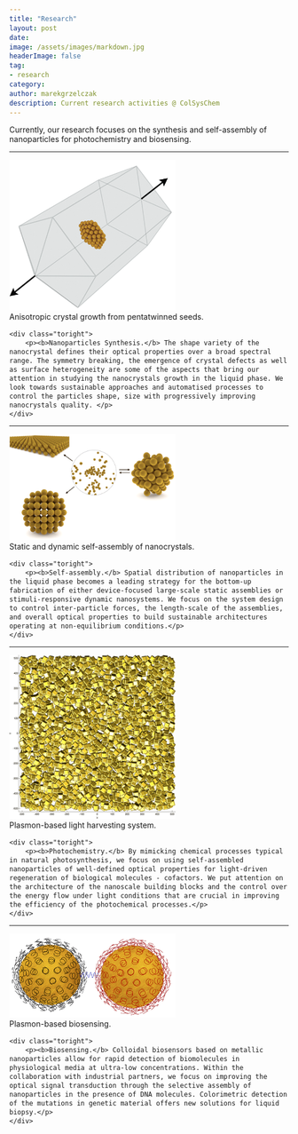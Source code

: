 ```yaml
---
title: "Research"
layout: post
date:
image: /assets/images/markdown.jpg
headerImage: false
tag:
- research
category:
author: marekgrzelczak
description: Current research activities @ ColSysChem
---
```


Currently, our research focuses on the synthesis and self-assembly of nanoparticles for photochemistry and biosensing.

---
<div class="side-by-side">
    <div class="toleft">
        <img class="image" src="/assets/images/synthesis.png" alt="Alt Text" width="300">
        <figcaption class="caption">Anisotropic crystal growth from pentatwinned seeds. </figcaption>
    </div>

    <div class="toright">
        <p><b>Nanoparticles Synthesis.</b> The shape variety of the nanocrystal defines their optical properties over a broad spectral range. The symmetry breaking, the emergence of crystal defects as well as surface heterogeneity are some of the aspects that bring our attention in studying the nanocrystals growth in the liquid phase. We look towards sustainable approaches and automatised processes to control the particles shape, size with progressively improving nanocrystals quality. </p>
    </div>
</div>

---

<div class="side-by-side">
    <div class="toleft">
        <img class="image" src="/assets/images/self-assembly.png" alt="Alt Text" width="300">
        <figcaption class="caption">Static and dynamic self-assembly of nanocrystals.</figcaption>
    </div>

    <div class="toright">
        <p><b>Self-assembly.</b> Spatial distribution of nanoparticles in the liquid phase becomes a leading strategy for the bottom-up fabrication of either device-focused large-scale static assemblies or stimuli-responsive dynamic nanosystems. We focus on the system design to control inter-particle forces, the length-scale of the assemblies, and overall optical properties to build sustainable architectures operating at non-equilibrium conditions.</p>
    </div>
</div>

---

<div class="side-by-side">
    <div class="toleft">
        <img class="image" src="/assets/images/photochemistry.png" alt="Alt Text" width="300">
        <figcaption class="caption">Plasmon-based light harvesting system.</figcaption>
    </div>

    <div class="toright">
        <p><b>Photochemistry.</b> By mimicking chemical processes typical in natural photosynthesis, we focus on using self-assembled nanoparticles of well-defined optical properties for light-driven regeneration of biological molecules - cofactors. We put attention on the architecture of the nanoscale building blocks and the control over the energy flow under light conditions that are crucial in improving the efficiency of the photochemical processes.</p>
    </div>
</div>

---

<div class="side-by-side">
    <div class="toleft">
        <img class="image" src="/assets/images/biosensing.png" alt="Alt Text" width="300">
        <figcaption class="caption">Plasmon-based biosensing.</figcaption>
    </div>

    <div class="toright">
        <p><b>Biosensing.</b> Colloidal biosensors based on metallic nanoparticles allow for rapid detection of biomolecules in physiological media at ultra-low concentrations. Within the collaboration with industrial partners, we focus on improving the optical signal transduction through the selective assembly of nanoparticles in the presence of DNA molecules. Colorimetric detection of the mutations in genetic material offers new solutions for liquid biopsy.</p>
    </div>
</div>





